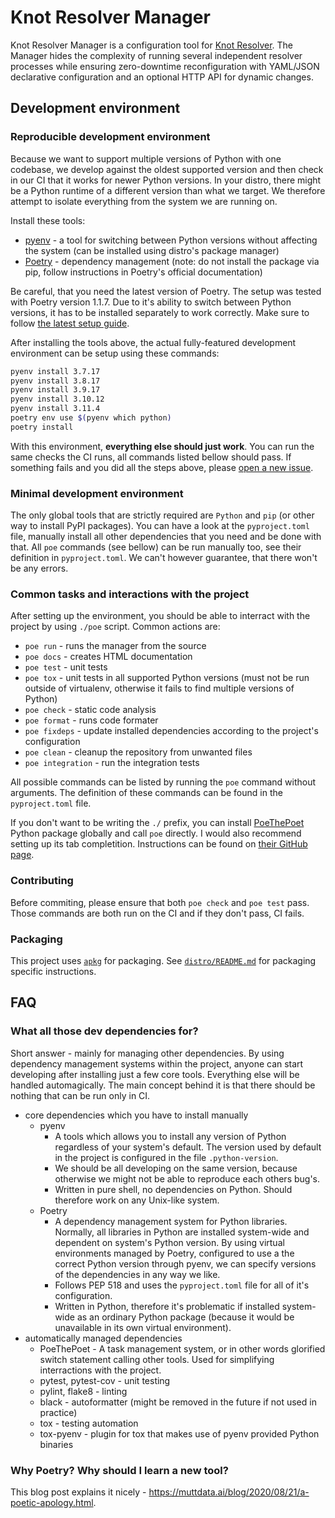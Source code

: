 # Knot Resolver Manager

Knot Resolver Manager is a configuration tool for [Knot Resolver](https://gitlab.nic.cz/knot/knot-resolver). The Manager hides the complexity of running several independent resolver processes while ensuring zero-downtime reconfiguration with YAML/JSON declarative configuration and an optional HTTP API for dynamic changes.

## Development environment

### Reproducible development environment

Because we want to support multiple versions of Python with one codebase, we develop against the oldest supported version and then check in our CI that it works for newer Python versions. In your distro, there might be a Python runtime of a different version than what we target. We therefore attempt to isolate everything from the system we are running on.

Install these tools:
* [pyenv](https://github.com/pyenv/pyenv#installation) - a tool for switching between Python versions without affecting the system (can be installed using distro's package manager)
* [Poetry](https://python-poetry.org/docs/#installation) - dependency management (note: do not install the package via pip, follow instructions in Poetry's official documentation)

Be careful, that you need the latest version of Poetry. The setup was tested with Poetry version 1.1.7. Due to it's ability to switch between Python versions, it has to be installed separately to work correctly. Make sure to follow [the latest setup guide](https://python-poetry.org/docs/#installation).

After installing the tools above, the actual fully-featured development environment can be setup using these commands:

```sh
pyenv install 3.7.17
pyenv install 3.8.17
pyenv install 3.9.17
pyenv install 3.10.12
pyenv install 3.11.4
poetry env use $(pyenv which python)
poetry install
```

With this environment, **everything else should just work**. You can run the same checks the CI runs, all commands listed bellow should pass. If something fails and you did all the steps above, please [open a new issue](https://gitlab.nic.cz/knot/knot-resolver-manager/-/issues/new).

### Minimal development environment

The only global tools that are strictly required are `Python` and `pip` (or other way to install PyPI packages). You can have a look at the `pyproject.toml` file, manually install all other dependencies that you need and be done with that. All `poe` commands (see bellow) can be run manually too, see their definition in `pyproject.toml`. We can't however guarantee, that there won't be any errors.

### Common tasks and interactions with the project

After setting up the environment, you should be able to interract with the project by using `./poe` script. Common actions are:

* `poe run` - runs the manager from the source
* `poe docs` - creates HTML documentation
* `poe test` - unit tests
* `poe tox` - unit tests in all supported Python versions (must not be run outside of virtualenv, otherwise it fails to find multiple versions of Python)
* `poe check` - static code analysis
* `poe format` - runs code formater
* `poe fixdeps` - update installed dependencies according to the project's configuration
* `poe clean` - cleanup the repository from unwanted files
* `poe integration` - run the integration tests

All possible commands can be listed by running the `poe` command without arguments. The definition of these commands can be found in the `pyproject.toml` file.

If you don't want to be writing the `./` prefix, you can install [PoeThePoet](https://github.com/nat-n/poethepoet) Python package globally and call `poe` directly. I would also recommend setting up its tab completition. Instructions can be found on [their GitHub page](https://github.com/nat-n/poethepoet#enable-tab-completion-for-your-shell).

### Contributing

Before commiting, please ensure that both `poe check` and `poe test` pass. Those commands are both run on the CI and if they don't pass, CI fails.

### Packaging

This project uses [`apkg`](https://gitlab.nic.cz/packaging/apkg) for packaging. See [`distro/README.md`](distro/README.md) for packaging specific instructions.

## FAQ

### What all those dev dependencies for?

Short answer - mainly for managing other dependencies. By using dependency management systems within the project, anyone can start developing after installing just a few core tools. Everything else will be handled automagically. The main concept behind it is that there should be nothing that can be run only in CI.

* core dependencies which you have to install manually
  * pyenv
    * A tools which allows you to install any version of Python regardless of your system's default. The version used by default in the project is configured in the file `.python-version`.
    * We should be all developing on the same version, because otherwise we might not be able to reproduce each others bug's.
    * Written in pure shell, no dependencies on Python. Should therefore work on any Unix-like system.
  * Poetry
    * A dependency management system for Python libraries. Normally, all libraries in Python are installed system-wide and dependent on system's Python version. By using virtual environments managed by Poetry, configured to use a the correct Python version through pyenv, we can specify versions of the dependencies in any way we like.
    * Follows PEP 518 and uses the `pyproject.toml` file for all of it's configuration.
    * Written in Python, therefore it's problematic if installed system-wide as an ordinary Python package (because it would be unavailable in its own virtual environment).
* automatically managed dependencies
  * PoeThePoet - A task management system, or in other words glorified switch statement calling other tools. Used for simplifying interractions with the project.
  * pytest, pytest-cov - unit testing
  * pylint, flake8 - linting
  * black - autoformatter (might be removed in the future if not used in practice)
  * tox - testing automation
  * tox-pyenv - plugin for tox that makes use of pyenv provided Python binaries

### Why Poetry? Why should I learn a new tool?

This blog post explains it nicely - https://muttdata.ai/blog/2020/08/21/a-poetic-apology.html.
